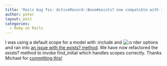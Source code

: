 ```yaml
---
title: 'Rails bug fix: ActiveRecord::Base#exists? now compatible with include scopes'
author: peter
layout: post
categories:
  - Ruby on Rails
---
```

I was using a default scope for a model with :include and <img src='http://devcorner.mynewsdesk.com/wp-includes/images/smilies/icon_surprised.gif' alt=':o' class='wp-smiley' /> rder options and ran into [an issue with the exists? method][1]. We have now refactored the exists? method to invoke find_initial which handles scopes correctly. Thanks Michael for [committing this!][2]

 [1]: https://rails.lighthouseapp.com/projects/8994-ruby-on-rails/tickets/2543-make-activerecordbaseexists-invoke-find_initial-to-support-include-scopes#ticket-2543-2
 [2]: http://github.com/rails/rails/commit/afcbdfc15f919a470e4cfca97fb0084eebd2ab1f